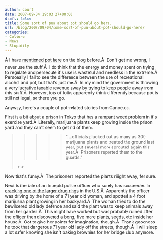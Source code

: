 ```yaml
---
author: court
date: 2007-09-04 19:03:27+00:00
draft: false
title: Some sort of pun about pot should go here.
url: /blog/2007/09/04/some-sort-of-pun-about-pot-should-go-here/
categories:
- Culture
- News
- Stupidity
---
```


Â I have [mentioned](http://www.vallentyne.com/blog/2007/08/24/dont-bogart-the-meatballs/) [pot](http://www.vallentyne.com/blog/2006/10/13/10-foot-tall-dope-plants-stump-troops/) [here](http://www.vallentyne.com/blog/2006/04/03/as-if-you-didnt-see-this-coming/) on the blog before.Â  Don't get me wrong, I never use the stuff.Â  I do think that the energy and money spent on trying to regulate and persecute it's use is wasteful and needless in the extreme.Â  Personally I fail to see the difference between the use of recreational alcohol and pot, but that's just me.Â  In my mind the government is throwing a very lucrative taxable revenue away by trying to keep people away from this stuff.Â  However, lots of folks apparently think differently because pot is still not legal, so there you go.

Anyway, here's a couple of pot-related stories from Canoe.ca.

First is a bit about a prison in Tokyo that has a [rampant weed problem](http://cnews.canoe.ca/CNEWS/WeirdNews/2007/08/29/4455551-ap.html) in it's exercise yard.Â  Literally, marijuana plants keep growing inside the prison yard and they can't seem to get rid of them.


<blockquote>

> 
> <blockquote>

>> 
>> <blockquote>"....officials plucked out as many as 300 marijuana plants and treated the ground last year, but several more sprouted again this year.Â  Prisoners reported them to the guards."</blockquote>
>> 
>> 
</blockquote>
> 
> 
</blockquote>


Now that's funny.Â  The prisoners reported the plants riiight away, fer sure.

Next is the tale of an intrepid police officer who surely has succeeded in [cracking one of the larger drug rings](http://cnews.canoe.ca/CNEWS/WeirdNews/2007/08/24/4444243-ap.html ) in the U.S.Â  Apparently the officer was driving by the home of a 71 year old woman, and spotted a 4 foot marijuana plant growing in her backyard.Â  The woman tried to do the bewildered old lady defence and said the plant was to keep animals away from her garden.Â  This might have worked but was probably ruined after the officer then discovered a bong, five more plants, seeds, etc inside her house.Â  Got to give her points for imagination, though.Â  Thank goodness he took that dangerous 71 year old lady off the streets, though.Â  I will sleep a lot safer knowing she isn't baking brownies for her bridge club anymore.
